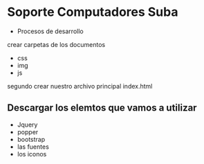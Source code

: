 # Soporte  Computadores Suba 

- Procesos de desarrollo 

crear carpetas  de los documentos 

- css
- img 
- js 

segundo crear nuestro archivo  principal  index.html 

##  Descargar  los  elemtos que vamos a utilizar 

- Jquery
- popper 
- bootstrap 
- las fuentes 
- los iconos 





